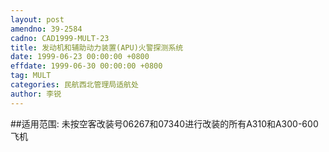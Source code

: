 ```yaml
---
layout: post
amendno: 39-2584
cadno: CAD1999-MULT-23
title: 发动机和辅助动力装置(APU)火警探测系统
date: 1999-06-23 00:00:00 +0800
effdate: 1999-06-30 00:00:00 +0800
tag: MULT
categories: 民航西北管理局适航处
author: 李锐
---
```


##适用范围:
未按空客改装号06267和07340进行改装的所有A310和A300-600飞机

